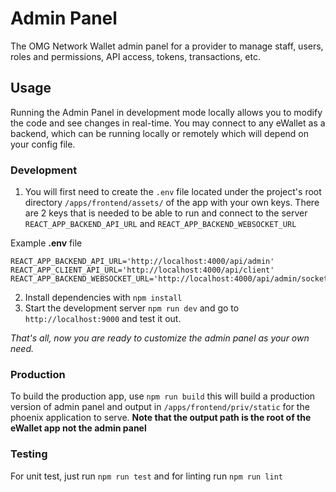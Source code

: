 # Admin Panel

The OMG Network Wallet admin panel for a provider to manage staff, users, roles and permissions,
API access, tokens, transactions, etc.

## Usage

Running the Admin Panel in development mode locally allows you to modify the code and see changes in real-time. You may connect to any eWallet as a backend, which can be running locally or remotely which will depend on your config file.

### Development

1. You will first need to create the `.env` file located under the project's root directory `/apps/frontend/assets/` of the app with your own keys. There are 2 keys that is needed to be able to run and connect to the server `REACT_APP_BACKEND_API_URL` and `REACT_APP_BACKEND_WEBSOCKET_URL`

Example **.env** file

```
REACT_APP_BACKEND_API_URL='http://localhost:4000/api/admin'
REACT_APP_CLIENT_API_URL='http://localhost:4000/api/client'
REACT_APP_BACKEND_WEBSOCKET_URL='http://localhost:4000/api/admin/socket'
```

2. Install dependencies with `npm install`
3. Start the development server `npm run dev` and go to `http://localhost:9000` and test it out.

_That's all, now you are ready to customize the admin panel as your own need._

### Production

To build the production app, use `npm run build` this will build a production version of admin panel and output in `/apps/frontend/priv/static` for the phoenix application to serve. **Note that the output path is the root of the eWallet app not the admin panel**

### Testing

For unit test, just run `npm run test` and for linting run `npm run lint`
